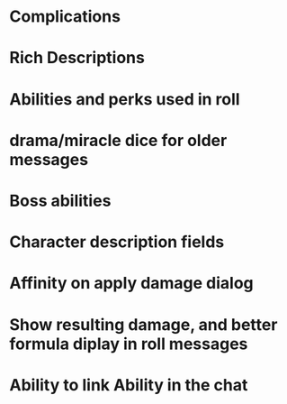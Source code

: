 # Complications
# Rich Descriptions
# Abilities and perks used in roll
# drama/miracle dice for older messages
# Boss abilities
# Character description fields
# Affinity on apply damage dialog
# Show resulting damage, and better formula diplay in roll messages
# Ability to link Ability in the chat